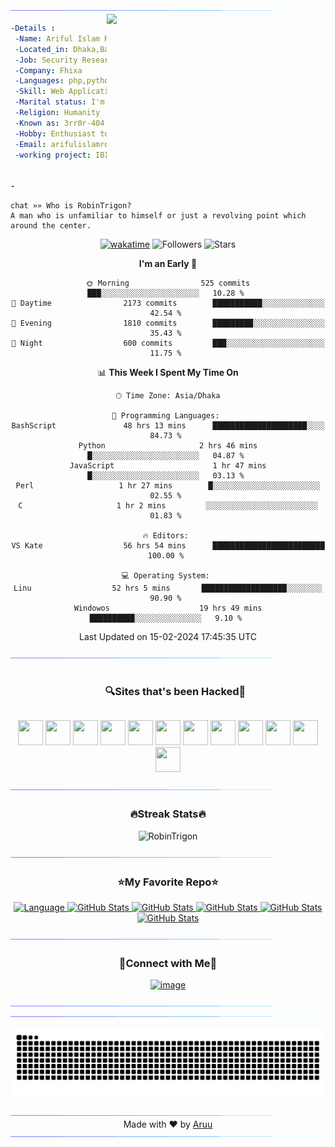 <!--x axis divider-->
<img src="/assets/images/horizontal-divider-gradient.gif">

<picture> 

<img src="https://media1.tenor.com/m/ofYCY_OJQ1kAAAAd/hacker-hack.gif" align="right" width="350">

</picture>

```yaml
-Details :
 -Name: Ariful Islam Robin
 -Located_in: Dhaka,Bangladesh
 -Job: Security Researcher,bug hunter
 -Company: Fhixa
 -Languages: php,python,bash
 -Skill: Web Application Security , Black Arch , Debian , Ubuntu
 -Marital status: I'm Single coz nature chosen me.
 -Religion: Humanity
 -Known as: 3rr0r-404 | RobinTrigon
 -Hobby: Enthusiast to break security , Travel , Hiking , Cycling
 -Email: arifulislamrobin2123@gmail.com
 -working project: IBI, WIFE ,ESSTI ,Deceptor
      
      
-

```

```shell
chat »» Who is RobinTrigon?
A man who is unfamiliar to himself or just a revolving point which around the center. 
```

<div align="center">

[![wakatime](https://wakatime.com/badge/user/22520ecf-cee6-4d59-a21f-b5d7f4f8e491.svg)](https://wakatime.com/@22520ecf-cee6-4d59-a21f-b5d7f4f8e491) ![Followers](https://img.shields.io/github/followers/Deri-Kurniawan?label=Followers) ![Stars](https://img.shields.io/github/stars/Deri-Kurniawan?label=Stars)

<!--START_SECTION:waka-->
**I'm an Early 🐤** 

```text
🌞 Morning                525 commits         ███░░░░░░░░░░░░░░░░░░░░░░   10.28 % 
🌆 Daytime                2173 commits        ███████████░░░░░░░░░░░░░░   42.54 % 
🌃 Evening                1810 commits        █████████░░░░░░░░░░░░░░░░   35.43 % 
🌙 Night                  600 commits         ███░░░░░░░░░░░░░░░░░░░░░░   11.75 % 
```


📊 **This Week I Spent My Time On** 

```text
🕑︎ Time Zone: Asia/Dhaka

💬 Programming Languages: 
BashScript               48 hrs 13 mins      █████████████████████░░░░   84.73 % 
Python                     2 hrs 46 mins       █░░░░░░░░░░░░░░░░░░░░░░░░   04.87 % 
JavaScript                      1 hr 47 mins        █░░░░░░░░░░░░░░░░░░░░░░░░   03.13 % 
Perl                   1 hr 27 mins        █░░░░░░░░░░░░░░░░░░░░░░░░   02.55 % 
C                     1 hr 2 mins         ░░░░░░░░░░░░░░░░░░░░░░░░░   01.83 % 

🔥 Editors: 
VS Kate                  56 hrs 54 mins      █████████████████████████   100.00 % 

💻 Operating System: 
Linu                  52 hrs 5 mins       ███████████████████░░░░░░░░   90.90 % 
Windowos                    19 hrs 49 mins      ██████████░░░░░░░░░░░░░░░   9.10 % 
```


 Last Updated on 15-02-2024 17:45:35 UTC
<!--END_SECTION:waka-->
  
</div>

<!--x axis divider-->
<img src="/assets/images/horizontal-divider-gradient.gif">

<!--h1 without bottom border-->
<div id="user-content-toc">
  <ul align="center">
    <summary><h3 style="display: inline-block">🔍Sites that's been Hacked🔎</h3></summary>
  </ul>
</div>
<!--tech stack icons-->
<p align="center">
<img src=https://images.crunchbase.com/image/upload/c_pad,h_170,w_170,f_auto,b_white,q_auto:eco,dpr_1/dgsrzgjf4paklpbom6uj width="40" 
height="40">
<img src=https://encrypted-tbn0.gstatic.com/images?q=tbn:ANd9GcSkrz2Pku21o14-c9k379_0_-Sbwzah102YmIgriRNxAVUdUG7aSXHfysreQOTnVwsvy_k&usqp=CAU width="40" 
height="40">
<img src=https://encrypted-tbn0.gstatic.com/images?q=tbn:ANd9GcRr6lgkv5wZmrYJiznFh19mpNdYLbppcwmK3_tcfEXJrLdlVfPuZVk8mr5whQI1iyVAQ0k&usqp=CAU
 width="40" 
height="40">
<img src=https://seeklogo.com/images/R/rockstar-games-logo-37BEDA8D5E-seeklogo.com.png
 width="40" 
height="40">
<img src=https://encrypted-tbn0.gstatic.com/images?q=tbn:ANd9GcRnFBDsb_XVjSQItVHSlrGbdrUWGxOZdROI2Dla6IDGYgqbct6P6tbswvfj0RorZHKE3_Y&usqp=CAU
 width="40" 
height="40">
<img src=https://encrypted-tbn0.gstatic.com/images?q=tbn:ANd9GcQ0xaMdHeSeAHmDdehcHqS_m0YFz1zRzjfpIq-8gj7aJxUq-PHaesTvOGgsqGKv4ShnRqU&usqp=CAU
 width="40" 
height="40">
<img src=https://logowik.com/content/uploads/images/kfc2930.jpg
 width="40" 
height="40">
<img src=https://encrypted-tbn0.gstatic.com/images?q=tbn:ANd9GcSPaqmXbJQA0vr_RKij6Ya1DA1rjmHGovrNmRWg-g0wdXUKvgU334MY3LwDcRqUUbGYAvY&usqp=CAU
 width="40" 
height="40">
<img src=https://seeklogo.com/images/G/grab-logo-7020E74857-seeklogo.com.png
 width="40" 
height="40">
<img src=https://encrypted-tbn0.gstatic.com/images?q=tbn:ANd9GcSPaqmXbJQA0vr_RKij6Ya1DA1rjmHGovrNmRWg-g0wdXUKvgU334MY3LwDcRqUUbGYAvY&usqp=CAU
 width="40" 
height="40">
<img src=https://encrypted-tbn0.gstatic.com/images?q=tbn:ANd9GcTJRdgSO5OF4VnZ92-RB5wO_AXTZAziNJvvtWonxbWQ5IVOG1tMeH1yGn745m0_TPmT-us&usqp=CAU
 width="40" 
height="40">
<img src=https://download.logo.wine/logo/Nokia/Nokia-Logo.wine.png
 width="40" 
height="40">
</p>

<!--x axis divider-->
<img src="/assets/images/horizontal-divider-gradient.gif">

<h3 align="center">🔥Streak Stats🔥</h3>

<!-- custom streak stats: https://git.io/streak-stats -->
<p align="center"><img src="https://streak-stats.demolab.com/?user=RobinTrigon&hide_border=true&type=png" alt="RobinTrigon" /></p>

<!--x axis divider-->
<img src="/assets/images/horizontal-divider-gradient.gif">

<h3 align="center">⭐My Favorite Repo⭐</h3>

<div>
  <p align="center">
	<a href="https://github.com/RobinTrigon/xxe-payloads">
      		<img src="https://github-readme-stats.vercel.app/api/pin/?username=RobinTrigon&repo=xxe-payloads&theme=transparent" alt="Language" />
    	</a>
	    <a href="https://github.com/RobinTrigon/scant3r">
      		<img src="https://github-readme-stats.vercel.app/api/pin/?username=RobinTrigon&repo=scant3r&theme=transparent" alt="GitHub Stats" />
    	</a>
    	<a href="https://github.com/RobinTrigon/the-book-of-secret-knowledge">
      		<img src="https://github-readme-stats.vercel.app/api/pin/?username=trimstray&repo=the-book-of-secret-knowledge&theme=transparent" alt="GitHub Stats" />
    	</a>
    	<a href="https://github.com/RobinTrigon/red0">
      		<img src="https://github-readme-stats.vercel.app/api/pin/?username=RobinTrigon&repo=red0&theme=transparent" alt="GitHub Stats" />
    	</a>
    	<a href="https://github.com/vincentcox/bypass-firewalls-by-DNS-history">
      		<img src="https://github-readme-stats.vercel.app/api/pin/?username=vincentcox&repo=bypass-firewalls-by-DNS-history&theme=transparent" alt="GitHub Stats" />
    	</a>
    	<a href="https://github.com/jevalenciap/iptodomain">
      		<img src="https://github-readme-stats.vercel.app/api/pin/?username=jevalenciap&repo=iptodomain&theme=transparent" alt="GitHub Stats" />
    	</a>
</div>

<!--x axis divider-->
<img src="/assets/images/horizontal-divider-gradient.gif">

<!-- Connect with me -->
<h3 align="center">🤝Connect with Me🤝</h3>
<div align="center">

[![image](https://icons.iconarchive.com/icons/danleech/simple/48/facebook-icon.png)](https://www.facebook.com/RobinTrigon)

  
</div>

<!--x axis divider-->
<img src="/assets/images/horizontal-divider-gradient.gif">


<!--x axis divider-->
<img src="/assets/images/horizontal-divider-gradient.gif">

![Commit Snake History SVG](https://raw.githubusercontent.com/Deri-Kurniawan/Deri-Kurniawan/output/github-snake.svg)

<!--x axis divider-->
<img src="/assets/images/horizontal-divider-gradient.gif">

<div align="center">
    Made with ❤️ by <a href="https://fb.com/RobinTrigon" target="_blank">Aruu</a>
</div>

<!--x axis divider-->
<img src="/assets/images/horizontal-divider-gradient.gif">


